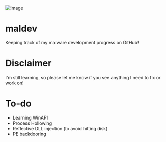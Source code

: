 ![image](https://github.com/0xXyc/maldev/assets/42036798/6e540b64-11bd-4f37-a936-50b03eb8ad8b)

# maldev
Keeping track of my malware development progress on GitHub!

# Disclaimer
I'm still learning, so please let me know if you see anything I need to fix or work on!

# To-do
- Learning WinAPI
- Process Hollowing
- Reflective DLL injection (to avoid hitting disk)
- PE backdooring
